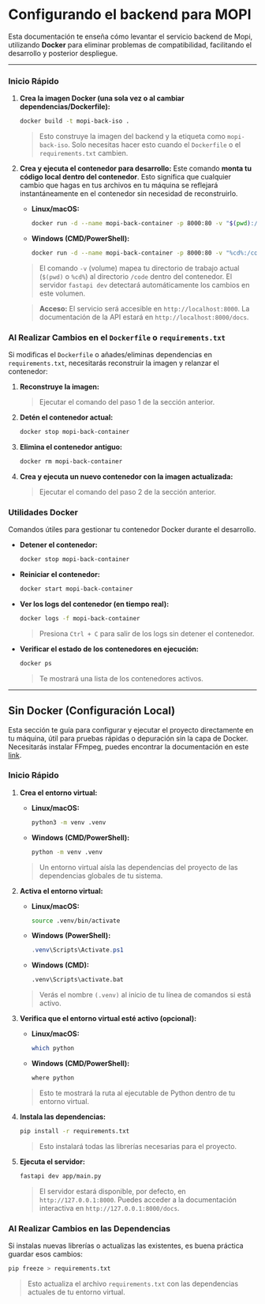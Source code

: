 # Configurando el backend para MOPI

Esta documentación te enseña cómo levantar el servicio backend de Mopi, utilizando **Docker** para eliminar problemas de compatibilidad, facilitando el desarrollo y posterior despliegue.

---

### Inicio Rápido
1.  **Crea la imagen Docker (una sola vez o al cambiar dependencias/Dockerfile):**

    ```bash
    docker build -t mopi-back-iso .
    ```

    > Esto construye la imagen del backend y la etiqueta como `mopi-back-iso`. Solo necesitas hacer esto cuando el `Dockerfile` o el `requirements.txt` cambien.

2.  **Crea y ejecuta el contenedor para desarrollo:**
    Este comando **monta tu código local dentro del contenedor**. Esto significa que cualquier cambio que hagas en tus archivos en tu máquina se reflejará instantáneamente en el contenedor sin necesidad de reconstruirlo.

      * **Linux/macOS:**
        ```bash
        docker run -d --name mopi-back-container -p 8000:80 -v "$(pwd):/code" mopi-back-iso
        ```
      * **Windows (CMD/PowerShell):**
        ```bash
        docker run -d --name mopi-back-container -p 8000:80 -v "%cd%:/code" mopi-back-iso
        ```

    > El comando `-v` (volume) mapea tu directorio de trabajo actual (`$(pwd)` o `%cd%`) al directorio `/code` dentro del contenedor. El servidor `fastapi dev` detectará automáticamente los cambios en este volumen.

    > **Acceso:** El servicio será accesible en `http://localhost:8000`. La documentación de la API estará en `http://localhost:8000/docs`.

### Al Realizar Cambios en el `Dockerfile` o `requirements.txt`

Si modificas el `Dockerfile` o añades/eliminas dependencias en `requirements.txt`, necesitarás reconstruir la imagen y relanzar el contenedor:

1.  **Reconstruye la imagen:**

    > Ejecutar el comando del paso 1 de la sección anterior.

2.  **Detén el contenedor actual:**

    ```bash
    docker stop mopi-back-container
    ```

3.  **Elimina el contenedor antiguo:**

    ```bash
    docker rm mopi-back-container
    ```

4.  **Crea y ejecuta un nuevo contenedor con la imagen actualizada:**
    
    > Ejecutar el comando del paso 2 de la sección anterior.

### Utilidades Docker

Comandos útiles para gestionar tu contenedor Docker durante el desarrollo.

  * **Detener el contenedor:**

    ```bash
    docker stop mopi-back-container
    ```

  * **Reiniciar el contenedor:**

    ```bash
    docker start mopi-back-container
    ```

  * **Ver los logs del contenedor (en tiempo real):**

    ```bash
    docker logs -f mopi-back-container
    ```

    > Presiona `Ctrl + C` para salir de los logs sin detener el contenedor.

  * **Verificar el estado de los contenedores en ejecución:**

    ```bash
    docker ps
    ```

    > Te mostrará una lista de los contenedores activos.

---

## Sin Docker (Configuración Local)

Esta sección te guía para configurar y ejecutar el proyecto directamente en tu máquina, útil para pruebas rápidas o depuración sin la capa de Docker. Necesitarás instalar FFmpeg, puedes encontrar la documentación en este [link](https://ffmpeg.org/).

### Inicio Rápido

1.  **Crea el entorno virtual:**

    * **Linux/macOS:**
        ```bash
        python3 -m venv .venv
        ```
    * **Windows (CMD/PowerShell):**
        ```bash
        python -m venv .venv
        ```
    > Un entorno virtual aísla las dependencias del proyecto de las dependencias globales de tu sistema.

2.  **Activa el entorno virtual:**

    * **Linux/macOS:**
        ```bash
        source .venv/bin/activate
        ```
    * **Windows (PowerShell):**
        ```powershell
        .venv\Scripts\Activate.ps1
        ```
    * **Windows (CMD):**
        ```cmd
        .venv\Scripts\activate.bat
        ```
    > Verás el nombre `(.venv)` al inicio de tu línea de comandos si está activo.

3.  **Verifica que el entorno virtual esté activo (opcional):**

    * **Linux/macOS:**
        ```bash
        which python
        ```
    * **Windows (CMD/PowerShell):**
        ```bash
        where python
        ```
    > Esto te mostrará la ruta al ejecutable de Python dentro de tu entorno virtual.

4.  **Instala las dependencias:**

    ```bash
    pip install -r requirements.txt
    ```
    > Esto instalará todas las librerías necesarias para el proyecto.

5.  **Ejecuta el servidor:**

    ```bash
    fastapi dev app/main.py
    ```
    > El servidor estará disponible, por defecto, en `http://127.0.0.1:8000`. Puedes acceder a la documentación interactiva en `http://127.0.0.1:8000/docs`.

### Al Realizar Cambios en las Dependencias

Si instalas nuevas librerías o actualizas las existentes, es buena práctica guardar esos cambios:

```bash
pip freeze > requirements.txt
````

> Esto actualiza el archivo `requirements.txt` con las dependencias actuales de tu entorno virtual.
